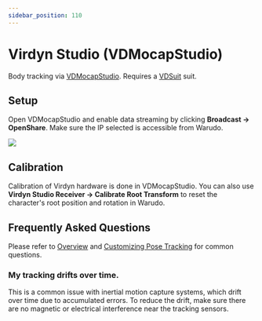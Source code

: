 ```yaml
---
sidebar_position: 110
---
```


# Virdyn Studio (VDMocapStudio)

Body tracking via [VDMocapStudio](https://www.virdynm.com/virdyn-vdmocap-studio-motion-capture-software-system-for-vdsuit-full-product/). Requires a [VDSuit](https://www.virdynm.com/virdyn-vdsuit-full-for-full-body-function-inertia-motion-capture-suit-product/) suit.

## Setup

Open VDMocapStudio and enable data streaming by clicking **Broadcast → OpenShare**. Make sure the IP selected is accessible from Warudo.

![](pathname:///doc-img/en-virdyn-1.png)

## Calibration

Calibration of Virdyn hardware is done in VDMocapStudio. You can also use **Virdyn Studio Receiver → Calibrate Root Transform** to reset the character's root position and rotation in Warudo.

## Frequently Asked Questions

Please refer to [Overview](overview#FAQ) and [Customizing Pose Tracking](pose-tracking#FAQ) for common questions.

### My tracking drifts over time.

This is a common issue with inertial motion capture systems, which drift over time due to accumulated errors. To reduce the drift, make sure there are no magnetic or electrical interference near the tracking sensors.
